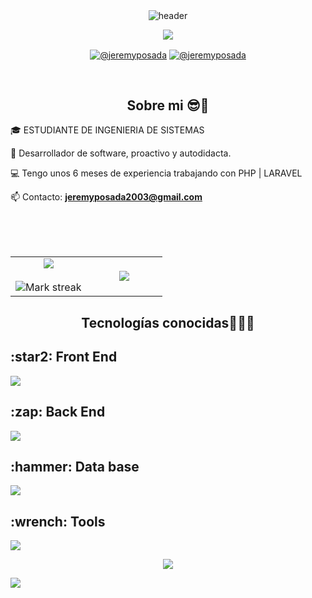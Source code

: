 
<!-- HEADER -->
<div align="center" width="100">
  <img src="https://capsule-render.vercel.app/api?color=0:1408d0,50:0860d0,100:08c4d0&height=250&section=header&text=Hello%20👋%20I%20am%20Jeremy%20Posada&fontSize=30&type=waving&fontColor=fefefe&&animation=fadeIn"
  alt="header"/>
</div>
<p align="center">
  <a href="https://github.com/DenverCoder1/readme-typing-svg"><img src="https://readme-typing-svg.herokuapp.com?&font=IBM+Plex+Sans&color=abcdef&size=20&lines=Welcome+to+Xdewilo's+Profile!;Aspiring+to+be+a+Full+Stack+Developer!" /></a>
</p>
<p align="center">
    <a href="https://www.linkedin.com/in/jeremy-posada-56855820b/"  target="_blank"><img align="center" src="https://img.shields.io/badge/LinkedIn-0077B5?style=for-the-badge&logo=linkedin&logoColor=white" alt="@jeremyposada"/></a>
    <a href = "mailto:unprogramadornace@gmail.com" target="_blank"><img align="center" src="https://img.shields.io/badge/Gmail-D14836?style=for-the-badge&logo=gmail&logoColor=white" alt="@jeremyposada" /></a>
  </p>
<br>
<h2 align="center">Sobre mi 😎🤏</h2>
<!--Intro start-->

<p align="left">
🎓 ESTUDIANTE DE INGENIERIA DE SISTEMAS

📝 Desarrollador de software, proactivo y autodidacta.

💻 Tengo unos 6 meses de experiencia trabajando con PHP | LARAVEL 

📫 Contacto: **jeremyposada2003@gmail.com**

<!--Intro end-->
  </p>
<br>
<br>
<br>
<!--- stats & Trophy (start) -->
<p align="center">
  <!--- stats (start) -->
<table align="center">
<tr border="none">
<td width="50%" align="center">
  
  <img  align="center"  src="https://github-readme-stats.vercel.app/api?username=Xdewilo&theme=dark&show_icons=true&count_private=true" />
  <br></br>
  <img  title="🔥 Get streak stats for your profile at git.io/streak-stats" alt="Mark streak" src="https://streak-stats.demolab.com?user=Xdewilo" /> 
</td>

<td width="50%" align="center">

  <img  align="center"  src="https://github-readme-stats.anuraghazra1.vercel.app/api/top-langs/?username=Xdewilo&theme=dark&hide_border=false&no-bg=true&no-frame=true&langs_count=10"/>
  
  </td>
</tr>
</table>
<!--- stats (end) -->
<!--Intro start-->
<!--- trophy (start) -->

<!--- trophy (start) -->

<h2 align="center">Tecnologías conocidas👨🏻‍💻</h2>
<!--tech stack icons-->
<p align="center">
  <h2>:star2: Front End</h2>
  <a href="https://skillicons.dev">
    <img src="https://skillicons.dev/icons?i=html,css,js,ts,vue,angular,tailwind,bootstrap,vite&perline=6" />
  </a>

  <h2>:zap: Back End</h2>
  <a href="https://skillicons.dev">
    <img src="https://skillicons.dev/icons?i=java,spring,php,laravel,maven,gradle&perline=6" />
  </a>

   <h2>:hammer: Data base</h2>
   <a href="https://skillicons.dev">
    <img src="https://skillicons.dev/icons?i=mysql,postgres,sqlite&perline=12" />
  </a>

  <h2>:wrench: Tools</h2>
  <a href="https://skillicons.dev">
    <img src="https://skillicons.dev/icons?i=idea,vscode,postman,github,git,npm&perline=6" />
  </a>
</p>


<!--profile visit count-->
<div align="center">
  
[![](https://visitcount.itsvg.in/api?id=Xdewilo&icon=3&color=6)](https://visitcount.itsvg.in)
  
</div>


<!--horizontal divider(gradiant)-->
<img src="https://user-images.githubusercontent.com/73097560/115834477-dbab4500-a447-11eb-908a-139a6edaec5c.gif">
